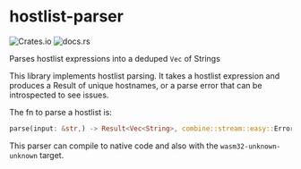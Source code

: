 # hostlist-parser

![Crates.io](https://img.shields.io/crates/v/hostlist-parser) ![docs.rs](https://docs.rs/hostlist-parser/badge.svg?version=0.1.5)

Parses hostlist expressions into a deduped `Vec` of Strings

This library implements hostlist parsing. It takes a hostlist expression and produces a Result of unique hostnames, or a parse error that can be introspected to see issues.

The fn to parse a hostlist is:

```rust
parse(input: &str,) -> Result<Vec<String>, combine::stream::easy::Errors<char, &str, usize>>
```

This parser can compile to native code and also with the `wasm32-unknown-unknown` target.
